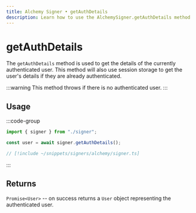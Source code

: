 ```yaml
---
title: Alchemy Signer • getAuthDetails
description: Learn how to use the AlchemySigner.getAuthDetails method
---
```


# getAuthDetails

The `getAuthDetails` method is used to get the details of the currently authenticated user. This method will also use session storage to get the user's details if they are already authenticated.

:::warning
This method throws if there is no authenticated user.
:::

## Usage

:::code-group

```ts [example.ts]
import { signer } from "./signer";

const user = await signer.getAuthDetails();
```

```ts [signer.ts]
// [!include ~/snippets/signers/alchemy/signer.ts]
```

:::

## Returns

`Promise<User>` -- on success returns a `User` object representing the authenticated user.
